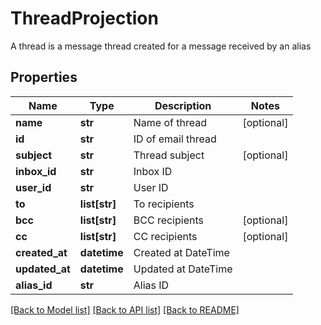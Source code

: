 # ThreadProjection

A thread is a message thread created for a message received by an alias
## Properties
Name | Type | Description | Notes
------------ | ------------- | ------------- | -------------
**name** | **str** | Name of thread | [optional] 
**id** | **str** | ID of email thread | 
**subject** | **str** | Thread subject | [optional] 
**inbox_id** | **str** | Inbox ID | 
**user_id** | **str** | User ID | 
**to** | **list[str]** | To recipients | 
**bcc** | **list[str]** | BCC recipients | [optional] 
**cc** | **list[str]** | CC recipients | [optional] 
**created_at** | **datetime** | Created at DateTime | 
**updated_at** | **datetime** | Updated at DateTime | 
**alias_id** | **str** | Alias ID | 

[[Back to Model list]](../README#documentation-for-models) [[Back to API list]](../README#documentation-for-api-endpoints) [[Back to README]](../README)


